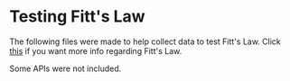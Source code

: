 # Testing Fitt's Law

The following files were made to help collect data to test Fitt's Law. Click <a href='https://en.wikipedia.org/wiki/Fitts%27s_law'>this</a> if you want more info regarding Fitt's Law.

Some APIs were not included.
